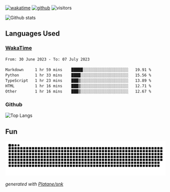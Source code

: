 [![wakatime](https://wakatime.com/badge/user/82c377cd-a54c-404c-b7df-177b313ca539.svg)](https://wakatime.com/@82c377cd-a54c-404c-b7df-177b313ca539)
[![github](https://img.shields.io/github/followers/xinthose?logo=github&style=plastic)](https://github.com/alanhamlett?tab=followers)
![visitors](https://visitor-badge.glitch.me/badge?page_id=xinthose&left_color=green&right_color=red)

![Github stats](https://github-readme-stats.vercel.app/api?username=xinthose&show_icons=true&theme=radical&count_private=true)

## Languages Used

### [WakaTime](https://wakatime.com/)
<!--START_SECTION:waka-->

```txt
From: 30 June 2023 - To: 07 July 2023

Markdown     1 hr 59 mins    █████░░░░░░░░░░░░░░░░░░░░   19.91 %
Python       1 hr 33 mins    ████░░░░░░░░░░░░░░░░░░░░░   15.56 %
TypeScript   1 hr 23 mins    ███▒░░░░░░░░░░░░░░░░░░░░░   13.89 %
HTML         1 hr 16 mins    ███▒░░░░░░░░░░░░░░░░░░░░░   12.71 %
Other        1 hr 16 mins    ███▒░░░░░░░░░░░░░░░░░░░░░   12.67 %
```

<!--END_SECTION:waka-->

### Github

![Top Langs](https://github-readme-stats.vercel.app/api/top-langs/?username=xinthose)

## Fun
![github contribution grid snake animation](https://raw.githubusercontent.com/xinthose/xinthose/output/github-contribution-grid-snake.svg)

_generated with [Platane/snk](https://github.com/Platane/snk)_
